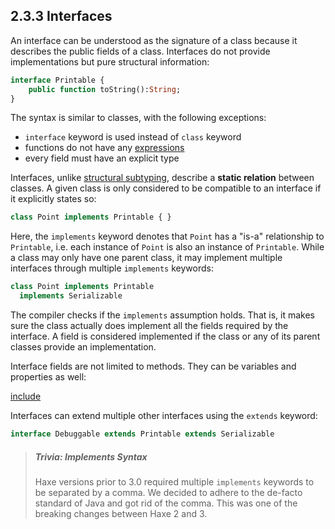 ## 2.3.3 Interfaces

An interface can be understood as the signature of a class because it describes the public fields of a class. Interfaces do not provide implementations but pure structural information:

```haxe
interface Printable {
	public function toString():String;
}
```
The syntax is similar to classes, with the following exceptions:

* `interface` keyword is used instead of `class` keyword
* functions do not have any [expressions](expression.md)
* every field must have an explicit type

Interfaces, unlike [structural subtyping](type-system-structural-subtyping.md), describe a **static relation** between classes. A given class is only considered to be compatible to an interface if it explicitly states so:

```haxe
class Point implements Printable { }
```
Here, the `implements` keyword denotes that `Point` has a "is-a" relationship to `Printable`, i.e. each instance of `Point` is also an instance of `Printable`. While a class may only have one parent class, it may implement multiple interfaces through multiple `implements` keywords:

```haxe
class Point implements Printable
  implements Serializable
```

The compiler checks if the `implements` assumption holds. That is, it makes sure the class actually does implement all the fields required by the interface. A field is considered implemented if the class or any of its parent classes provide an implementation.

Interface fields are not limited to methods. They can be variables and properties as well:

[include](assets/InterfaceWithVariables.hx)

Interfaces can extend multiple other interfaces using the `extends` keyword:
```haxe
interface Debuggable extends Printable extends Serializable
```

> ##### Trivia: Implements Syntax
>
> Haxe versions prior to 3.0 required multiple `implements` keywords to be separated by a comma. We decided to adhere to the de-facto standard of Java and got rid of the comma. This was one of the breaking changes between Haxe 2 and 3.
